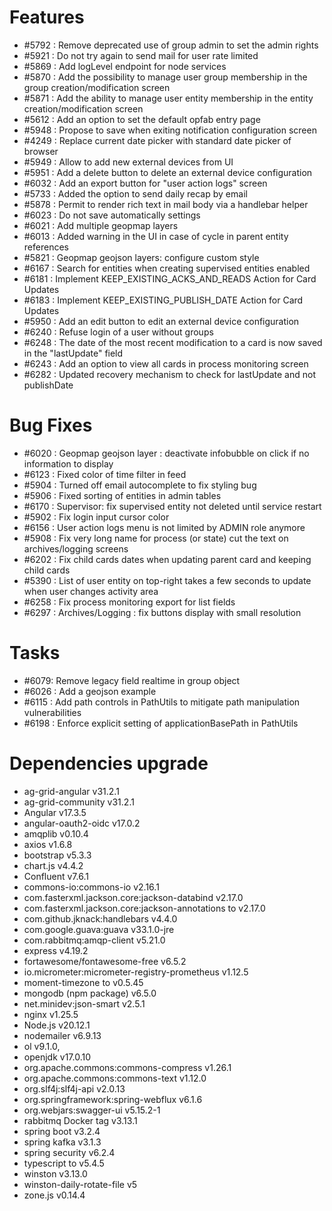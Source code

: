 
# Features

- #5792 : Remove deprecated use of group admin to set the admin rights
- #5921 : Do not try again to send mail for user rate limited
- #5869 : Add logLevel endpoint for node services
- #5870 : Add the possibility to manage user group membership in the group creation/modification screen
- #5871 : Add the ability to manage user entity membership in the entity creation/modification screen
- #5612 : Add an option to set the default opfab entry page
- #5948 : Propose to save when exiting notification configuration screen
- #4249 : Replace current date picker with standard date picker of browser
- #5949 : Allow to add new external devices from UI
- #5951 : Add a delete button to delete an external device configuration
- #6032 : Add an export button for "user action logs" screen
- #5733 : Added the option to send daily recap by email
- #5878 : Permit to render rich text in mail body via a handlebar helper
- #6023 : Do not save automatically settings
- #6021 : Add multiple geopmap layers
- #6013 : Added warning in the UI in case of cycle in parent entity references
- #5821 : Geopmap geojson layers: configure custom style
- #6167 : Search for entities when creating supervised entities enabled
- #6181 : Implement KEEP_EXISTING_ACKS_AND_READS Action for Card Updates
- #6183 : Implement KEEP_EXISTING_PUBLISH_DATE Action for Card Updates
- #5950 : Add an edit button to edit an external device configuration
- #6240 : Refuse login of a user without groups
- #6248 : The date of the most recent modification to a card is now saved in the "lastUpdate" field
- #6243 : Add an option to view all cards in process monitoring screen
- #6282 : Updated recovery mechanism to check for lastUpdate and not publishDate
  
# Bug Fixes

- #6020 : Geopmap geojson layer : deactivate infobubble on click if no information to display
- #6123 : Fixed color of time filter in feed
- #5904 : Turned off email autocomplete to fix styling bug
- #5906 : Fixed sorting of entities in admin tables
- #6170 : Supervisor: fix supervised entity not deleted until service restart
- #5902 : Fix login input cursor color
- #6156 : User action logs menu is not limited by ADMIN role anymore
- #5908 : Fix very long name for process (or state) cut the text on archives/logging screens
- #6202 : Fix child cards dates when updating parent card and keeping child cards
- #5390 : List of user entity on top-right takes a few seconds to update when user changes activity area
- #6258 : Fix process monitoring export for list fields
- #6297 : Archives/Logging : fix buttons display with small resolution

# Tasks
- #6079: Remove legacy field realtime in group object
- #6026 : Add a geojson example
- #6115 : Add path controls in PathUtils to mitigate path manipulation vulnerabilities
- #6198 : Enforce explicit setting of applicationBasePath in PathUtils

# Dependencies upgrade

- ag-grid-angular v31.2.1
- ag-grid-community v31.2.1
- Angular v17.3.5
- angular-oauth2-oidc v17.0.2
- amqplib v0.10.4
- axios v1.6.8
- bootstrap v5.3.3
- chart.js v4.4.2
- Confluent v7.6.1
- commons-io:commons-io v2.16.1
- com.fasterxml.jackson.core:jackson-databind v2.17.0
- com.fasterxml.jackson.core:jackson-annotations to v2.17.0
- com.github.jknack:handlebars v4.4.0
- com.google.guava:guava v33.1.0-jre
- com.rabbitmq:amqp-client v5.21.0
- express v4.19.2
- fortawesome/fontawesome-free v6.5.2
- io.micrometer:micrometer-registry-prometheus v1.12.5
- moment-timezone to v0.5.45
- mongodb (npm package) v6.5.0
- net.minidev:json-smart v2.5.1
- nginx v1.25.5
- Node.js v20.12.1
- nodemailer v6.9.13
- ol v9.1.0,
- openjdk v17.0.10
- org.apache.commons:commons-compress v1.26.1
- org.apache.commons:commons-text v1.12.0
- org.slf4j:slf4j-api v2.0.13
- org.springframework:spring-webflux v6.1.6
- org.webjars:swagger-ui v5.15.2-1
- rabbitmq Docker tag v3.13.1
- spring boot v3.2.4
- spring kafka v3.1.3
- spring security v6.2.4
- typescript to v5.4.5
- winston v3.13.0
- winston-daily-rotate-file v5
- zone.js v0.14.4



